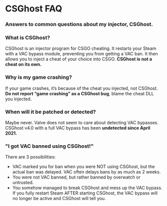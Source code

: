 # CSGhost FAQ
### Answers to common questions about my injector, CSGhost.

### What is CSGhost?
CSGhost is an injector program for CSGO cheating. It restarts your Steam with a VAC bypass module, preventing you from getting a VAC ban. It then allows you to inject a cheat of your choice into CSGO. **CSGhost is not a cheat on its own.**

### Why is my game crashing?
If your game crashes, it’s because of the cheat you injected, not CSGhost.
**Do not report “game crashing” as a CSGhost bug**, blame the cheat DLL you injected.

### When will it be patched or detected?
Maybe never. Valve does not seem to care about detecting VAC bypasses. 
CSGhost v4.0 with a full VAC bypass has been **undetected since April 2021.**

### "I got VAC banned using CSGhost!"
There are 3 possibilities:
- VAC marked you for ban when you were NOT using CSGhost, but the actual ban was delayed. VAC often delays bans by as much as 2 weeks.
- You were not VAC banned, but rather banned by overwatch or untrusted.
- You somehow managed to break CSGhost and mess up the VAC bypass. If you fully restart Steam AFTER starting CSGhost, the VAC bypass will no longer be active and CSGhost will tell you.

